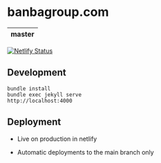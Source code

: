 # banbagroup.com

master|
------|
[![Netlify Status](https://api.netlify.com/api/v1/badges/41382033-cc85-4ef5-88bc-6f22b6668b2b/deploy-status)](https://app.netlify.com/sites/banbagroup-com/deploys)

## Development
```
bundle install
bundle exec jekyll serve
http://localhost:4000
```


## Deployment

* Live on production in netlify

* Automatic deployments to the main branch only
